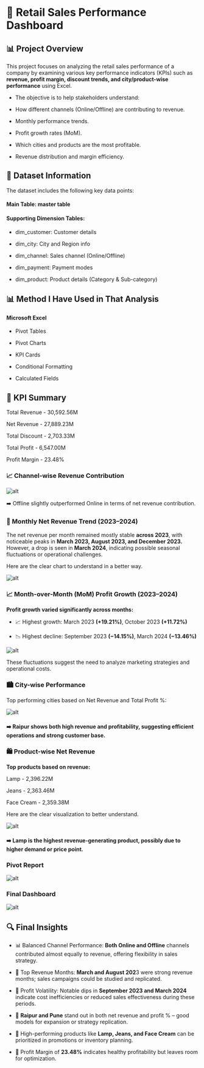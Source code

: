 
# 🧾 Retail Sales Performance Dashboard

## 📊 Project Overview

This project focuses on analyzing the retail sales performance of a company by examining various key performance indicators (KPIs) such as **revenue, profit margin, discount trends, and city/product-wise performance** using Excel.

- The objective is to help stakeholders understand:

- How different channels (Online/Offline) are contributing to revenue.

- Monthly performance trends.

- Profit growth rates (MoM).

- Which cities and products are the most profitable.

- Revenue distribution and margin efficiency.

## 📁 Dataset Information
The dataset includes the following key data points:

#### Main Table: master table

#### Supporting Dimension Tables:

- dim_customer: Customer details

- dim_city: City and Region info

- dim_channel: Sales channel (Online/Offline)

- dim_payment: Payment modes

- dim_product: Product details (Category & Sub-category)

## 📊 Method I Have Used in That Analysis

#### Microsoft Excel

- Pivot Tables

- Pivot Charts

- KPI Cards

- Conditional Formatting

- Calculated Fields

## 🧮 KPI Summary

Total Revenue - 30,592.56M

Net Revenue	-   27,889.23M

Total Discount - 	2,703.33M

Total Profit -	6,547.00M

Profit Margin -	23.48%

### 📈 Channel-wise Revenue Contribution

![alt](assets/c_1.PNG)

➡️ Offline slightly outperformed Online in terms of net revenue contribution.

### 📅 Monthly Net Revenue Trend (2023–2024)

The net revenue per month remained mostly stable **across 2023**, with noticeable peaks in **March 2023, August 2023, and December 2023.** However, a drop is seen in **March 2024**, indicating possible seasonal fluctuations or operational challenges.

Here are the clear chart to understand in a better way.

![alt](assets/c_2.PNG)

### 📈 Month-over-Month (MoM) Profit Growth (2023–2024)

**Profit growth varied significantly across months:**

- 📈 Highest growth: March 2023 **(+19.21%)**, October 2023 **(+11.72%)**

- 📉 Highest decline: September 2023 **(−14.15%)**, March 2024 **(−13.46%)**

![alt](assets/c_3.PNG)

These fluctuations suggest the need to analyze marketing strategies and operational costs.

### 🏙️ City-wise Performance

Top performing cities based on Net Revenue and Total Profit %:

![alt](assets/c_4.PNG)

#### ➡️ Raipur shows both high revenue and profitability, suggesting efficient operations and strong customer base.

### 🛍️ Product-wise Net Revenue

**Top products based on revenue:**


Lamp -	2,396.22M

Jeans -	2,363.46M

Face Cream  -	2,359.38M

Here are the clear visualization to better understand.

![alt](assets/c_5.PNG)

#### ➡️ Lamp is the highest revenue-generating product, possibly due to higher demand or price point.



### Pivot Report 
![alt](pivot_report/pivot_ss.PNG)

### Final Dashboard

![alt](final_dashboard/dashboard.PNG)

## 🔍 Final Insights

- 📊 Balanced Channel Performance: **Both Online and Offline** channels contributed almost equally to revenue, offering flexibility in sales strategy.

- 🚀 Top Revenue Months: **March and August 202**3 were strong revenue months; sales campaigns could be studied and replicated.

- 🔻 Profit Volatility: Notable dips in **September 2023 and March 2024** indicate cost inefficiencies or reduced sales effectiveness during these periods.

- 🌆 **Raipur and Pune** stand out in both net revenue and profit % – good models for expansion or strategy replication.

- 🧴 High-performing products like **Lamp, Jeans, and Face Cream** can be prioritized in promotions or inventory planning.

- 💸 Profit Margin of **23.48%** indicates healthy profitability but leaves room for optimization.





















